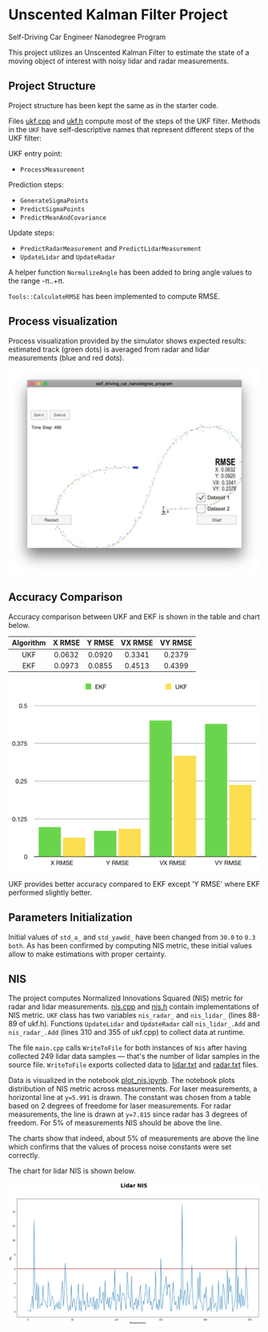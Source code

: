 # Unscented Kalman Filter Project

Self-Driving Car Engineer Nanodegree Program

This project utilizes an Unscented Kalman Filter to estimate the state of a moving object of interest with noisy lidar and radar measurements.  

## Project Structure

Project structure has been kept the same as in the starter code.

Files [ukf.cpp](src/ukf.cpp) and [ukf.h](src/ukf.h) compute most of the steps of the UKF filter. Methods in the `UKF` have self-descriptive names that represent different steps of the UKF filter:

UKF entry point:
- `ProcessMeasurement`

Prediction steps:
- `GenerateSigmaPoints`
- `PredictSigmaPoints`
- `PredictMeanAndCovariance`

Update steps:
- `PredictRadarMeasurement` and `PredictLidarMeasurement`
- `UpdateLidar` and `UpdateRadar`

A helper function `NormalizeAngle` has been added to bring angle values to the range -π..+π.

`Tools::CalculateRMSE` has been implemented to compute RMSE.

## Process visualization

Process visualization provided by the simulator shows expected results: estimated track (green dots) is averaged from radar and lidar measurements (blue and red dots).

![Process Visualization](media/visualization.png)

## Accuracy Comparison

Accuracy comparison between UKF and EKF is shown in the table and chart below.

| Algorithm  | X RMSE | Y RMSE | VX RMSE | VY RMSE |
|:----------:|:------:|:------:|:-------:|:-------:|
| UKF        | 0.0632 | 0.0920 | 0.3341  | 0.2379  |
| EKF        | 0.0973 | 0.0855 | 0.4513  | 0.4399  |

![Accuracy Comparison](media/accuracy.png)

UKF provides better accuracy compared to EKF except 'Y RMSE' where EKF performed slightly better.

## Parameters Initialization

Initial values of `std_a_` and `std_yawdd_` have been changed from `30.0` to `0.3 both`. As has been confirmed by computing NIS metric, these initial values allow to make estimations with proper certainty.

## NIS

The project computes Normalized Innovations Squared (NIS) metric for radar and lidar measurements. [nis.cpp](src/nis.cpp) and [nis.h](src/nis.h) contain implementations of NIS metric. `UKF` class has two variables `nis_radar_` and `nis_lidar_` (lines 88-89 of ukf.h). Functions `UpdateLidar` and `UpdateRadar` call `nis_lidar_.Add` and `nis_radar_.Add` (lines 310 and 355 of ukf.cpp) to collect data at runtime.

The file `main.cpp` calls `WriteToFile` for both instances of `Nis` after having collected 249 lidar data samples — that's the number of lidar samples in the source file. `WriteToFile` exports collected data to [lidar.txt](nis_data/lidar.txt) and [radar.txt](nis_data/radar.txt) files.

Data is visualized in the notebook [plot_nis.ipynb](nis_data/plot_nis.ipynb). The notebook plots distribution of NIS metric across measurements. For laser measurements, a horizontal line at `y=5.991` is drawn. The constant was chosen from a table based on 2 degrees of freedome for laser measurements. For radar measurements, the line is drawn at `y=7.815` since radar has 3 degrees of freedom. For 5% of measurements NIS should be above the line.

The charts show that indeed, about 5% of measurements are above the line which confirms that the values of process noise constants were set correctly.

The chart for lidar NIS is shown below.

![Lidar NIS](media/lidar_nis.png)
